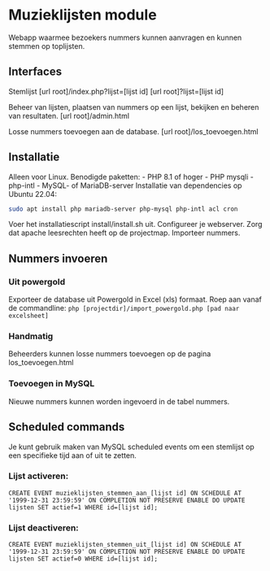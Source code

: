 # Muzieklijsten module
Webapp waarmee bezoekers nummers kunnen aanvragen en kunnen stemmen op toplijsten.

## Interfaces
Stemlijst
[url root]/index.php?lijst=[lijst id]
[url root]?lijst=[lijst id]

Beheer van lijsten, plaatsen van nummers op een lijst, bekijken en beheren van resultaten.
[url root]/admin.html

Losse nummers toevoegen aan de database.
[url root]/los_toevoegen.html

## Installatie
Alleen voor Linux.
Benodigde paketten:
    - PHP 8.1 of hoger
    - PHP mysqli
    - php-intl
    - MySQL- of MariaDB-server
Installatie van dependencies op Ubuntu 22.04:
```sh
sudo apt install php mariadb-server php-mysql php-intl acl cron
```
Voer het installatiescript install/install.sh uit.
Configureer je webserver. Zorg dat apache leesrechten heeft op de projectmap.
Importeer nummers.

## Nummers invoeren

### Uit powergold
Exporteer de database uit Powergold in Excel (xls) formaat.
Roep aan vanaf de commandline:
`php [projectdir]/import_powergold.php [pad naar excelsheet]`

### Handmatig
Beheerders kunnen losse nummers toevoegen op de pagina los_toevoegen.html

### Toevoegen in MySQL
Nieuwe nummers kunnen worden ingevoerd in de tabel nummers.

## Scheduled commands
Je kunt gebruik maken van MySQL scheduled events om een stemlijst op een specifieke tijd aan of uit te zetten.

### Lijst activeren:
```mysql
CREATE EVENT muzieklijsten_stemmen_aan_[lijst id] ON SCHEDULE AT '1999-12-31 23:59:59' ON COMPLETION NOT PRESERVE ENABLE DO UPDATE lijsten SET actief=1 WHERE id=[lijst id];
```

### Lijst deactiveren:
```mysql
CREATE EVENT muzieklijsten_stemmen_uit_[lijst id] ON SCHEDULE AT '1999-12-31 23:59:59' ON COMPLETION NOT PRESERVE ENABLE DO UPDATE lijsten SET actief=0 WHERE id=[lijst id];
```
